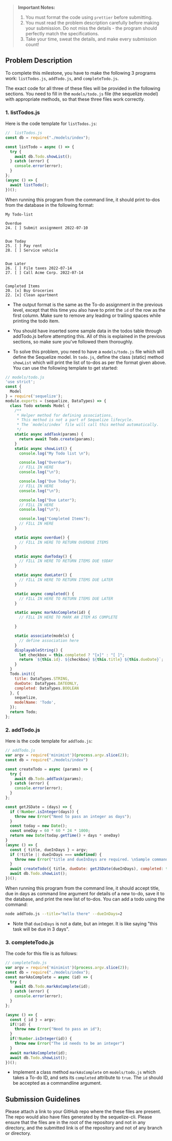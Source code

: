 > **Important Notes:**
>
> 1. You must format the code using `prettier` before submitting.
> 2. You must read the problem description carefully before making your submission. Do not miss the details - the program should perfectly match the specifications.
> 3. Take your time, sweat the details, and make every submission count!

## Problem Description

To complete this milestone, you have to make the following 3 programs work: `listTodos.js`, `addTodo.js`, and `completeTodo.js`.

The exact code for all three of these files will be provided in the following sections. You need to fill in the `models/todo.js` file (the sequelize model) with appropriate methods, so that these three files work correctly.

### 1. listTodos.js

Here is the code template for `listTodos.js`:

```js
//  listTodos.js
const db = require("./models/index");

const listTodo = async () => {
  try {
    await db.Todo.showList();
  } catch (error) {
    console.error(error);
  }
};
(async () => {
  await listTodo();
})();
```

When running this program from the command line, it should print to-dos from the database in the following format:

```
My Todo-list

Overdue
24. [ ] Submit assignment 2022-07-10


Due Today
25. [ ] Pay rent
28. [ ] Service vehicle


Due Later
26. [ ] File taxes 2022-07-14
27. [ ] Call Acme Corp. 2022-07-14


Completed Items
20. [x] Buy Groceries
22. [x] Clean apartment
```

- The output format is the same as the To-do assignment in the previous level, except that this time you also have to print the `id` of the row as the first column. Make sure to remove any leading or trailing spaces while printing the todo item.

- You should have inserted some sample data in the todos table through addTodo.js before attempting this. All of this is explained in the previous sections, so make sure you've followed them thoroughly.

- To solve this problem, you need to have a `models/todo.js` file which will define the Sequelize model. In `todo.js`, define the class (static) method `showList` which will print the list of to-dos as per the format given above. You can use the following template to get started:

```js
// models/todo.js
'use strict';
const {
  Model
} = require('sequelize');
module.exports = (sequelize, DataTypes) => {
  class Todo extends Model {
    /**
     * Helper method for defining associations.
     * This method is not a part of Sequelize lifecycle.
     * The `models/index` file will call this method automatically.
     */
    static async addTask(params) {
      return await Todo.create(params);
    }
    static async showList() {
      console.log("My Todo list \n");

      console.log("Overdue");
      // FILL IN HERE
      console.log("\n");

      console.log("Due Today");
      // FILL IN HERE
      console.log("\n");

      console.log("Due Later");
      // FILL IN HERE
      console.log("\n");

      console.log("Completed Items");
      // FILL IN HERE
    }

    static async overdue() {
      // FILL IN HERE TO RETURN OVERDUE ITEMS
    }

    static async dueToday() {
      // FILL IN HERE TO RETURN ITEMS DUE tODAY
    }

    static async dueLater() {
      // FILL IN HERE TO RETURN ITEMS DUE LATER
    }

    static async completed() {
      // FILL IN HERE TO RETURN ITEMS DUE LATER
    }

    static async markAsComplete(id) {
      // FILL IN HERE TO MARK AN ITEM AS COMPLETE

    }

    static associate(models) {
      // define association here
    }
    displayableString() {
      let checkbox = this.completed ? "[x]" : "[ ]";
      return `${this.id}. ${checkbox} ${this.title} ${this.dueDate}`;
    }
  }
  Todo.init({
    title: DataTypes.STRING,
    dueDate: DataTypes.DATEONLY,
    completed: DataTypes.BOOLEAN
  }, {
    sequelize,
    modelName: 'Todo',
  });
  return Todo;
};
```

### 2. addTodo.js

Here is the code template for `addTodo.js`:

```js
// addTodo.js
var argv = require('minimist')(process.argv.slice(2));
const db = require("./models/index")

const createTodo = async (params) => {
  try {
    await db.Todo.addTask(params);
  } catch (error) {
    console.error(error);
  }
};

const getJSDate = (days) => {
  if (!Number.isInteger(days)) {
    throw new Error("Need to pass an integer as days");
  }
  const today = new Date();
  const oneDay = 60 * 60 * 24 * 1000;
  return new Date(today.getTime() + days * oneDay)
}
(async () => {
  const { title, dueInDays } = argv;
  if (!title || dueInDays === undefined) {
    throw new Error("title and dueInDays are required. \nSample command: node addTodo.js --title=\"Buy milk\" --dueInDays=-2 ")
  }
  await createTodo({ title, dueDate: getJSDate(dueInDays), completed: false })
  await db.Todo.showList();
})();

```

When running this program from the command line, it should accept title, due in days as command line argument for details of a new to-do, save it to the database, and print the new list of to-dos. You can add a todo using the command:

```sh
node addTodo.js --title="hello there" --dueInDays=2
```
- Note that `dueInDays` is not a date, but an integer. It is like saying "this task will be due in 3 days".

### 3. completeTodo.js

The code for this file is as follows:

```js
// completeTodo.js
var argv = require('minimist')(process.argv.slice(2));
const db = require("./models/index");
const markAsComplete = async (id) => {
  try {
    await db.Todo.markAsComplete(id);
  } catch (error) {
    console.error(error);
  }
};

(async () => {
  const { id } = argv;
  if(!id) {
    throw new Error("Need to pass an id");
  }
  if(!Number.isInteger(id)) {
    throw new Error("The id needs to be an integer")
  }
  await markAsComplete(id);
  await db.Todo.showList();
})();

```

- Implement a class method `markAsComplete` on `models/todo.js` which takes a To-do ID, and sets its `completed` attribute  to `true`. The `id` should be accepted as a commandline argument.

## Submission Guidelines

Please attach a link to your GitHub repo where the these files are present. The repo would also have files generated by the sequelize-cli. Please ensure that the files are in the root of the repository and not in any directory, and the submitted link is of the repository and not of any branch or directory.
